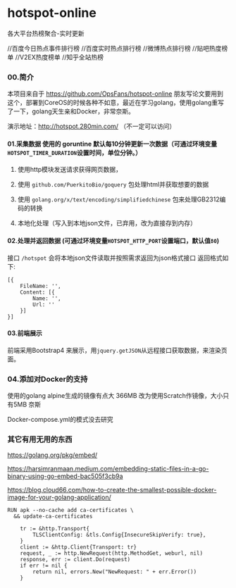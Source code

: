 # hotspot-online

各大平台热榜聚合-实时更新

//百度今日热点事件排行榜
//百度实时热点排行榜
//微博热点排行榜
//贴吧热度榜单
//V2EX热度榜单
//知乎全站热榜

### 00.简介
本项目来自于 https://github.com/OpsFans/hotspot-online
朋友写论文要用到这个，部署到CoreOS的时候各种不如意，最近在学习golang，使用golang重写了一下，golang天生亲和Docker，非常奈斯。

演示地址：http://hotspot.280min.com/ （不一定可以访问）

#### 01.采集数据 使用的 goruntine 默认每10分钟更新一次数据（可通过环境变量`HOTSPOT_TIMER_DURATION`设置时间，单位分钟。）
01. 使用http模块发送请求获得网页数据，

02. 使用 `github.com/PuerkitoBio/goquery` 包处理html并获取想要的数据  

03. 使用 `golang.org/x/text/encoding/simplifiedchinese` 包来处理GB2312编码的转换

03. 本地化处理（写入到本地json文件，已弃用，改为直接存到内存）

#### 02.处理并返回数据 (可通过环境变量`HOTSPOT_HTTP_PORT`设置端口，默认值`80`)
接口  `/hotspot` 会将本地json文件读取并按照需求返回为json格式接口
返回格式如下:

```
[{
    FileName: '',
    Content: [{
        Name: '',
        Url: ''
    }]
}]
```

#### 03.前端展示
前端采用Bootstrap4 来展示，用`jquery.getJSON`从远程接口获取数据，来渲染页面。

### 04.添加对Docker的支持
使用的golang alpine生成的镜像有点大 366MB
改为使用Scratch作镜像，大小只有5MB 奈斯

Docker-compose.yml的模式没去研究

### 其它有用无用的东西
https://golang.org/pkg/embed/

https://harsimranmaan.medium.com/embedding-static-files-in-a-go-binary-using-go-embed-bac505f3cb9a

https://blog.cloud66.com/how-to-create-the-smallest-possible-docker-image-for-your-golang-application/


```
RUN apk --no-cache add ca-certificates \
  && update-ca-certificates
```

```
	tr := &http.Transport{
		TLSClientConfig: &tls.Config{InsecureSkipVerify: true},
	}
	client := &http.Client{Transport: tr}
	request, _ := http.NewRequest(http.MethodGet, weburl, nil)
	response, err := client.Do(request)
	if err != nil {
		return nil, errors.New("NewRequest: " + err.Error())
	}
```